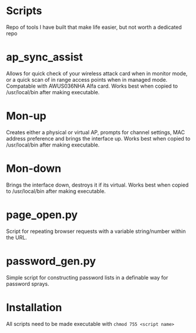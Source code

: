 # Scripts

Repo of tools I have built that make life easier, but not worth a dedicated repo

# ap_sync_assist

Allows for quick check of your wireless attack card when in monitor mode, or a quick scan of in range access points when in managed mode. Compatable with AWUS036NHA Alfa card. Works best when copied to /usr/local/bin after making executable.

# Mon-up

Creates either a physical or virtual AP, prompts for channel settings, MAC address preference and brings the interface up.
Works best when copied to /usr/local/bin after making executable.

# Mon-down

Brings the interface down, destroys it if its virtual. Works best when copied to /usr/local/bin after making executable.

# page_open.py

Script for repeating browser requests with a variable string/number within the URL.

# password_gen.py

Simple script for constructing password lists in a definable way for password sprays.

# Installation

All scripts need to be made executable with
  `chmod 755 <script name>`

